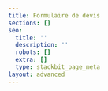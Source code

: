 ```yaml
---
title: Formulaire de devis
sections: []
seo:
  title: ''
  description: ''
  robots: []
  extra: []
  type: stackbit_page_meta
layout: advanced
---
```

